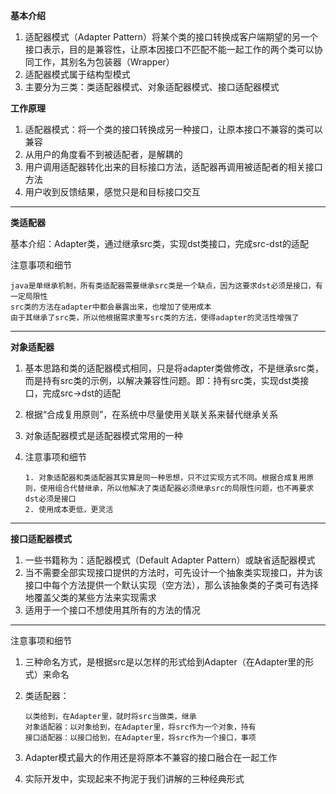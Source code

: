 **基本介绍**

1. 适配器模式（Adapter Pattern）将某个类的接口转换成客户端期望的另一个接口表示，目的是兼容性，让原本因接口不匹配不能一起工作的两个类可以协同工作，其别名为包装器（Wrapper）
2. 适配器模式属于结构型模式
3. 主要分为三类：类适配器模式、对象适配器模式、接口适配器模式

**工作原理**

1. 适配器模式：将一个类的接口转换成另一种接口，让原本接口不兼容的类可以兼容
2. 从用户的角度看不到被适配者，是解耦的
3. 用户调用适配器转化出来的目标接口方法，适配器再调用被适配者的相关接口方法
4. 用户收到反馈结果，感觉只是和目标接口交互

---

**类适配器**

基本介绍：Adapter类，通过继承src类，实现dst类接口，完成src-dst的适配

注意事项和细节

```
java是单继承机制，所有类适配器需要继承src类是一个缺点，因为这要求dst必须是接口，有一定局限性
src类的方法在adapter中都会暴露出来，也增加了使用成本
由于其继承了src类，所以他根据需求重写src类的方法，使得adapter的灵活性增强了
```

---

**对象适配器**

1. 基本思路和类的适配器模式相同，只是将adapter类做修改，不是继承src类，而是持有src类的示例，以解决兼容性问题。即：持有src类，实现dst类接口，完成src->dst的适配

2. 根据“合成复用原则”，在系统中尽量使用关联关系来替代继承关系

3. 对象适配器模式是适配器模式常用的一种

4. 注意事项和细节

   ```
   1. 对象适配器和类适配器其实算是同一种思想，只不过实现方式不同。根据合成复用原则，使用组合代替继承，所以他解决了类适配器必须继承src的局限性问题，也不再要求dst必须是接口
   2. 使用成本更低，更灵活
   ```

---

**接口适配器模式**

1. 一些书籍称为：适配器模式（Default Adapter Pattern）或缺省适配器模式
2. 当不需要全部实现接口提供的方法时，可先设计一个抽象类实现接口，并为该接口中每个方法提供一个默认实现（空方法），那么该抽象类的子类可有选择地覆盖父类的某些方法来实现需求
3. 适用于一个接口不想使用其所有的方法的情况

---

注意事项和细节

1. 三种命名方式，是根据src是以怎样的形式给到Adapter（在Adapter里的形式）来命名

2. 类适配器：

   ```
   以类给到，在Adapter里，就时将src当做类，继承
   对象适配器：以对象给到，在Adapter里，将src作为一个对象，持有
   接口适配器：以接口给到，在Adapter里，将src作为一个接口，事项
   ```

3. Adapter模式最大的作用还是将原本不兼容的接口融合在一起工作

4. 实际开发中，实现起来不拘泥于我们讲解的三种经典形式



































